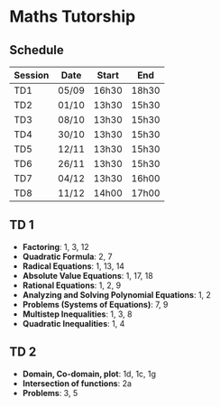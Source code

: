 # Maths Tutorship

## Schedule

| Session | Date  | Start | End   |
|---------|-------|-------|-------|
| TD1     | 05/09 | 16h30 | 18h30 |
| TD2     | 01/10 | 13h30 | 15h30 |
| TD3     | 08/10 | 13h30 | 15h30 |
| TD4     | 30/10 | 13h30 | 15h30 |
| TD5     | 12/11 | 13h30 | 15h30 |
| TD6     | 26/11 | 13h30 | 15h30 |
| TD7     | 04/12 | 13h30 | 16h00 |
| TD8     | 11/12 | 14h00 | 17h00 |

## TD 1
- **Factoring**: 1, 3, 12
- **Quadratic Formula**: 2, 7
- **Radical Equations**: 1, 13, 14
- **Absolute Value Equations**: 1, 17, 18
- **Rational Equations**: 1, 2, 9
- **Analyzing and Solving Polynomial Equations**: 1, 2
- **Problems (Systems of Equations)**: 7, 9
- **Multistep Inequalities**: 1, 3, 8
- **Quadratic Inequalities**: 1, 4

## TD 2
- **Domain, Co-domain, plot**: 1d, 1c, 1g
- **Intersection of functions**: 2a
- **Problems**: 3, 5
